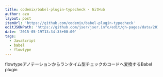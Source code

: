 ```yaml
---
title: codemix/babel-plugin-typecheck · GitHub
author: azu
layout: post
itemUrl: 'https://github.com/codemix/babel-plugin-typecheck'
editJSONPath: 'https://github.com/jser/jser.info/edit/gh-pages/data/2015/05/index.json'
date: '2015-05-19T13:34:33+00:00'
tags:
  - JavaScript
  - babel
  - flowtype
---
```

flowtypeアノテーションからランタイム型チェックのコードへ変換するBabel plugin
